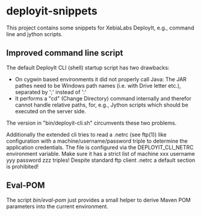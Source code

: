 deployit-snippets
=================

This project contains some snippets for XebiaLabs DeployIt, e.g., command line and jython scripts.

Improved command line script
----------------------------

The default DeployIt CLI (shell) startup script has two drawbacks:
- On cygwin based environments it did not properly call Java: The JAR pathes need to be Windows path names (i.e. with Drive letter etc.), separated by ';' instead of ':'
- It performs a "cd" (Change Directory) command internally and therefor cannot handle relative paths, for, e.g., Jython scripts which should be executed on the server side.

The version in "bin/deployit-cli.sh" circumvents these two problems.

Additionally the extended cli tries to read a .netrc (see ftp(1)) like configuration with a machine/username/password triple to determine the application credentials.
The file is configured via the DEPLOYIT_CLI_NETRC environment variable. Make sure it has a strict list of
 machine xxx
 username yyy
 password zzz
triples! Despite standard ftp client .netrc a default section is prohibited!

Eval-POM
---------

The script _bin/eval-pom_ just provides a small helper to derive Maven 
POM parameters into the current environment.